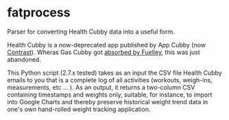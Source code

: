 fatprocess
==========

Parser for converting Health Cubby data into a useful form.

Health Cubby is a now-deprecated app published by App Cubby (now [Contrast](http://contrast.co/about/)).  Wheras Gas Cubby got [absorbed by Fuelley](http://www.fuelly.com/gascubby/), this was just abandoned. 

This Python script (2.7.x tested) takes as an input the CSV file Health Cubby emails to you that is a complete log of all activities (workouts, weigh-ins, measurements, etc ... ).  As an output, it returns a two-column CSV containing timestamps and weights only, suitable, for instance, to import into Google Charts and thereby preserve historical weight trend data in one's own hand-rolled weight tracking application. 
